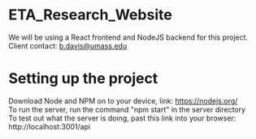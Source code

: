 # ETA_Research_Website
We will be using a React frontend and NodeJS backend for this project. \
Client contact: b.davis@umass.edu

# Setting up the project
Download Node and NPM on to your device, link: https://nodejs.org/ \
To run the server, run the command "npm start" in the server directory \
To test out what the server is doing, past this link into your browser: http://localhost:3001/api

